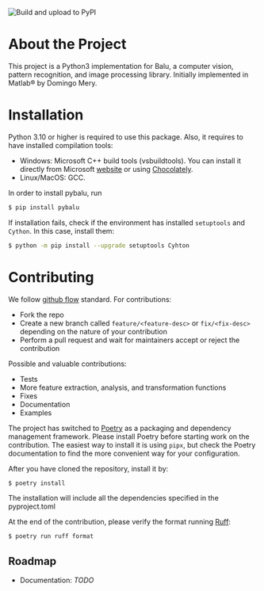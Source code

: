 ![Build and upload to PyPI](hhttps://github.com/computervision-xray-testing/pybalu/workflows/Build%20and%20upload%20to%20PyPI/badge.svg)


# About the Project

This project is a Python3 implementation for Balu, a computer vision, pattern recognition, and image processing library. Initially implemented in Matlab&reg; by Domingo Mery.


# Installation

Python 3.10 or higher is required to use this package. Also, it requires to have installed compilation tools:

- Windows: Microsoft C++ build tools (vsbuildtools). You can install it directly from Microsoft [website](https://aka.ms/vs/17/release/vs_buildtools.exe) or using [Chocolately](https://chocolatey.org/).
- Linux/MacOS: GCC.


In order to install pybalu, run

```bash
$ pip install pybalu
```

If installation fails, check if the environment has installed `setuptools` and `Cython`. In this case, install them:

```bash
$ python -m pip install --upgrade setuptools Cyhton
```


# Contributing

We follow [github flow](https://www.atlassian.com/es/git/tutorials/comparing-workflows/gitflow-workflow) standard. For contributions:

- Fork the repo
- Create a new branch called `feature/<feature-desc>` or `fix/<fix-desc>` depending on the nature of your contribution
- Perform a pull request and wait for maintainers accept or reject the contribution

Possible and valuable contributions:

- Tests
- More feature extraction, analysis, and transformation functions
- Fixes
- Documentation
- Examples

The project has switched to [Poetry](https://python-poetry.org/) as a packaging and dependency management framework. Please install Poetry before starting work on the contribution. The easiest way to install it is using `pipx`, but check the Poetry documentation to find the more convenient way for your configuration.

After you have cloned the repository, install it by:

```bash
$ poetry install
```

The installation will include all the dependencies specified in the pyproject.toml

At the end of the contribution, please verify the format running [Ruff](https://docs.astral.sh/ruff/):

```bash
$ poetry run ruff format
````

## Roadmap

- Documentation: _TODO_
